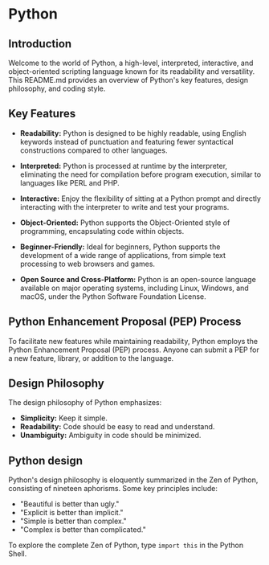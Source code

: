 # Python

## Introduction

Welcome to the world of Python, a high-level, interpreted, interactive, and object-oriented scripting language known for its readability and versatility.
 This README.md provides an overview of Python's key features, design philosophy, and coding style.

## Key Features

- **Readability:** Python is designed to be highly readable, using English keywords instead of punctuation and featuring fewer syntactical constructions compared to other languages.

- **Interpreted:** Python is processed at runtime by the interpreter, eliminating the need for compilation before program execution, similar to languages like PERL and PHP.

- **Interactive:** Enjoy the flexibility of sitting at a Python prompt and directly interacting with the interpreter to write and test your programs.

- **Object-Oriented:** Python supports the Object-Oriented style of programming, encapsulating code within objects.

- **Beginner-Friendly:** Ideal for beginners, Python supports the development of a wide range of applications, from simple text processing to web browsers and games.

- **Open Source and Cross-Platform:** Python is an open-source language available on major operating systems, including Linux, Windows, and macOS, under the Python Software Foundation License.

## Python Enhancement Proposal (PEP) Process

To facilitate new features while maintaining readability, Python employs the Python Enhancement Proposal (PEP) process. Anyone can submit a PEP for a new feature, library, or addition to the language.

## Design Philosophy

The design philosophy of Python emphasizes:

- **Simplicity:** Keep it simple.
- **Readability:** Code should be easy to read and understand.
- **Unambiguity:** Ambiguity in code should be minimized.

## Python design

Python's design philosophy is eloquently summarized in the Zen of Python, consisting of nineteen aphorisms. Some key principles include:

- "Beautiful is better than ugly."
- "Explicit is better than implicit."
- "Simple is better than complex."
- "Complex is better than complicated."

To explore the complete Zen of Python, type `import this` in the Python Shell.
